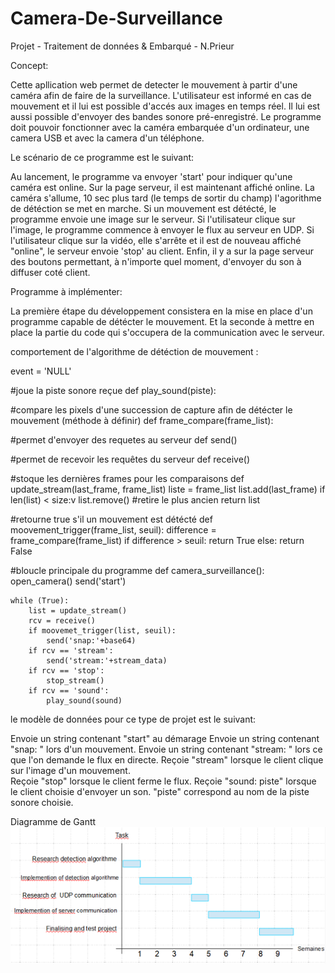 # Camera-De-Surveillance
Projet - Traitement de données &amp; Embarqué - N.Prieur

Concept:

Cette apllication web permet de detecter le mouvement à partir d'une caméra afin de faire de la surveillance. L'utilisateur est informé en cas de mouvement 
et il lui est possible d'accés aux images en temps réel. Il lui est aussi possible d'envoyer des bandes sonore pré-enregistré.
Le programme doit pouvoir fonctionner avec la caméra embarquée d'un ordinateur, une camera USB et avec la camera d'un téléphone.



Le scénario de ce programme est le suivant: 

Au lancement, le programme va envoyer 'start' pour indiquer qu'une caméra est online. Sur la page serveur, il est maintenant affiché online. 
La caméra s'allume, 10 sec plus tard (le temps de sortir du champ) l'agorithme de détéction se met en marche.
Si un mouvement est détécté, le programme envoie une image sur le serveur.
Si l'utilisateur clique sur l'image, le programme commence à envoyer le flux au serveur en UDP. 
Si l'utilisateur clique sur la vidéo, elle s'arrête et il est de nouveau affiché "online", le serveur envoie 'stop' au client.
Enfin, il y a sur la page serveur des boutons permettant, à n'importe quel moment, d'envoyer du son à diffuser coté client. 



Programme à implémenter:

La première étape du développement consistera en la mise en place d'un programme capable de détécter le mouvement.
Et la seconde à mettre en place la partie du code qui s'occupera de la communication avec le serveur.


comportement de l'algorithme de détéction de mouvement :

event = 'NULL'

#joue la piste sonore reçue
def play_sound(piste):

#compare les pixels d'une succession de capture afin de détécter le mouvement (méthode à définir)
def frame_compare(frame_list):

#permet d'envoyer des requetes au serveur
def send()

#permet de recevoir les requêtes du serveur
def receive()

#stoque les dernières frames pour les comparaisons
def update_stream(last_frame, frame_list)
	liste = frame_list
	list.add(last_frame)
	if len(list) < size:v
		list.remove() #retire le plus ancien
	return list

#retourne true s'il un mouvement est détécté
def moovement_trigger(frame_list, seuil):
	difference = frame_compare(frame_list)
	if difference > seuil:
		return True
	else:
		return False
		
#bloucle principale du programme
def camera_surveillance():
	open_camera()
	send('start')

	while (True):
		list = update_stream()
		rcv = receive()
		if moovemet_trigger(list, seuil):
			send('snap:'+base64)
		if rcv == 'stream':
			send('stream:'+stream_data)
		if rcv == 'stop':
			stop_stream()
		if rcv == 'sound':
			play_sound(sound)



le modèle de données pour ce type de projet est le suivant:

Envoie un string contenant "start" au démarage
Envoie un string contenant "snap: <base64>" lors d'un mouvement.
Envoie un string contenant "stream: <base64>" lors ce que l'on demande le flux en directe.
Reçoie "stream" lorsque le client clique sur l'image d'un mouvement.	
Reçoie "stop" lorsque le client ferme le flux.
Reçoie "sound: piste" lorsque le client choisie d'envoyer un son. "piste" correspond au nom de la piste sonore choisie.


Diagramme de Gantt
![picture](img/gantt.png)

